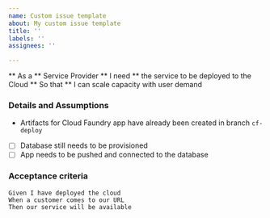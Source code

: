 ```yaml
---
name: Custom issue template
about: My custom issue template
title: ''
labels: ''
assignees: ''

---
```


** As a ** Service Provider
** I need ** the service to be deployed to the Cloud
** So that ** I can scale capacity with user demand

### Details and Assumptions

- Artifacts for Cloud Faundry app have already been created in branch `cf-deploy`
- [ ] Database still needs to be provisioned
- [ ] App needs to be pushed and connected to the database

### Acceptance criteria

``` gherkin
Given I have deployed the cloud
When a customer comes to our URL
Then our service will be available
